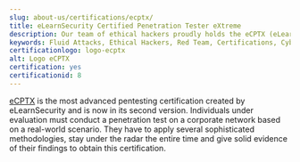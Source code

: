 ```yaml
---
slug: about-us/certifications/ecptx/
title: eLearnSecurity Certified Penetration Tester eXtreme
description: Our team of ethical hackers proudly holds the eCPTX (eLearnSecurity Certified Penetration Tester eXtreme) certification, among many others.
keywords: Fluid Attacks, Ethical Hackers, Red Team, Certifications, Cybersecurity, Pentesters, Whitehat Hackers, ECPTX
certificationlogo: logo-ecptx
alt: Logo eCPTX
certification: yes
certificationid: 8
---
```


[eCPTX](https://elearnsecurity.com/product/ecptx-certification/)
is the most advanced pentesting certification
created by eLearnSecurity
and is now in its second version.
Individuals under evaluation must conduct a penetration test
on a corporate network
based on a real-world scenario.
They have to apply several sophisticated methodologies,
stay under the radar the entire time
and give solid evidence of their findings
to obtain this certification.
